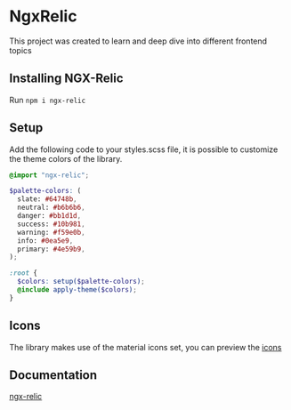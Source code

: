 # NgxRelic

This project was created to learn and deep dive into different frontend topics

## Installing NGX-Relic

Run `npm i ngx-relic`

## Setup

Add the following code to your styles.scss file, it is possible to customize the theme colors of the library.

```scss
@import "ngx-relic";

$palette-colors: (
  slate: #64748b,
  neutral: #b6b6b6,
  danger: #bb1d1d,
  success: #10b981,
  warning: #f59e0b,
  info: #0ea5e9,
  primary: #4e59b9,
);

:root {
  $colors: setup($palette-colors);
  @include apply-theme($colors);
}
```

## Icons

The library makes use of the material icons set, you can preview the [icons](https://marella.me/material-icons/demo/)

## Documentation

[ngx-relic](https://ale9420.github.io/ngx-relic/)

